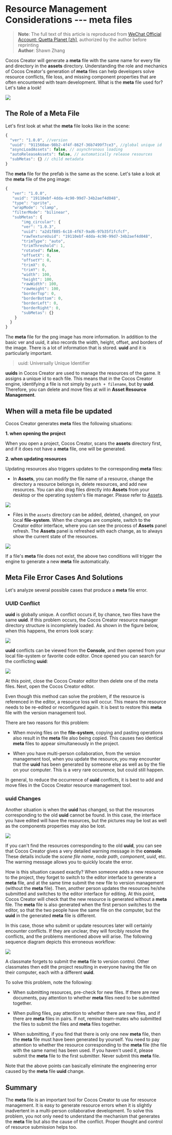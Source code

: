 # Resource Management Considerations --- meta files

> **Note**: The full text of this article is reproduced from [WeChat Official Account: Quetta Planet [zh]](https://mp.weixin.qq.com/s/MykJaytb3t_oacude1cvIg), authorized by the author before reprinting<br>
> **Author**: Shawn Zhang

Cocos Creator will generate a **meta** file with the same name for every file and directory in the **assets** directory. Understanding the role and mechanics of Cocos Creator's generation of **meta** files can help developers solve resource conflicts, file loss, and missing component properties that are often encountered with team development. What is the **meta** file used for? Let's take a look!

![](meta/missingscript.png)

## The Role of a Meta File

Let's first look at what the **meta** file looks like in the scene:

```js
{
  "ver": "1.0.0", //version
  "uuid": "911560ae-98b2-4f4f-862f-36b7499f7ce3", //global unique id
  "asyncLoadAssets": false, // asynchronous loading
  "autoReleaseAssets": false, // automatically release resources
  "subMetas": {} // child metadata
}
```

The **meta** file for the prefab is the same as the scene. Let's take a look at the **meta** file of the png image:

```js
{
   "ver": "1.0.0",
   "uuid": "19110ebf-4dda-4c90-99d7-34b2aef4d048",
   "type": "sprite",
   "wrapMode": "clamp",
   "filterMode": "bilinear",
   "subMetas": {
       "img_circular": {
       "ver": "1.0.3",
       "uuid": "a2d1f885-6c18-4f67-9ad6-97b35f1fcfcf",
       "rawTextureUuid": "19110ebf-4dda-4c90-99d7-34b2aef4d048",
       "trimType": "auto",
       "trimThreshold": 1,
       "rotated": false,
       "offsetX": 0,
       "offsetY": 0,
       "trimX": 0,
       "trimY": 0,
       "width": 100,
       "height": 100,
       "rawWidth": 100,
       "rawHeight": 100,
       "borderTop": 0,
       "borderBottom": 0,
       "borderLeft": 0,
       "borderRight": 0,
       "subMetas": {}
    }
  }
}
```

The **meta** file for the png image has more information. In addition to the basic ver and uuid, it also records the width, height, offset, and borders of the image. There is a lot of information that is stored. **uuid** and it is particularly important.

> uuid: Universally Unique Identifier

**uuids** in Cocos Creator are used to manage the resources of the game. It assigns a unique id to each file. This means that in the Cocos Creator engine, identifying a file is not simply by `path + filename`, but by **uuid**. Therefore, you can delete and move files at will in **Asset Resource Management**.

## When will a meta file be updated

Cocos Creator generates **meta** files the following situations:

  **1. when opening the project**

  When you open a project, Cocos Creator, scans the **assets** directory first, and if it does not have a **meta** file, one will be generated.

  **2. when updating resources**

  Updating resources also triggers updates to the corresponding **meta** files:

  - In **Assets**, you can modify the file name of a resource, change the directory a resource belongs in, delete resources, and add new resources. You can also drag files directly into **Assets** from your desktop  or the operating system's file manager. Please refer to [Assets](../getting-started/basics/editor-panels/assets.md).

  ![](meta/add.png)

  - Files in the `assets` directory can be added, deleted, changed, on your local **file-system**. When the changes are complete, switch to the Creator editor interface, where you can see the process of **Assets** panel refresh. The **Assets** panel is refreshed with each change, as to always show the current state of the resources.
  
  ![](meta/refresh.png)

If a file's **meta** file does not exist, the above two conditions will trigger the engine to generate a new **meta** file automatically.

## Meta File Error Cases And Solutions

Let's analyze several possible cases that produce a **meta** file error.

### UUID Conflict

**uuid** is globally unique. A conflict occurs if, by chance, two files have the same **uuid**. If this problem occurs, the Cocos Creator resource manager directory structure is incompletely loaded. As shown in the figure below, when this happens, the errors look scary:

![](meta/conflict.png)

**uuid** conflicts can be viewed from the **Console**, and then opened from your local file-system or favorite code editor. Once opened you can search for the conflicting **uuid**:

![](meta/search_uuid.png)

At this point, close the Cocos Creator editor then delete one of the meta files. Next, open the Cocos Creator editor.

Even though this method can solve the problem, if the resource is referenced in the editor, a resource loss will occur. This means the resource needs to be re-edited or reconfigured again. It is best to restore this **meta** file with the version management tool.

There are two reasons for this problem:

  - When moving files on the **file-system**, copying and pasting operations also result in the **meta** file also being copied. This causes two identical **meta** files to appear simultaneously in the project.

  - When you have multi-person collaboration, from the version management tool, when you update the resource, you may encounter that the **uuid** has been generated by someone else as well as by the file on your computer. This is a very rare occurence, but could still happen.

In general, to reduce the occurrence of **uuid** conflicts, it is best to add and move files in the Cocos Creator resource management tool.

### uuid Changes

Another situation is when the **uuid** has changed, so that the resources corresponding to the old **uuid** cannot be found. In this case, the interface you have edited will have the resources, but the pictures may be lost as well as the components properties may also be lost.

![](meta/lost.png)

If you can't find the resources corresponding to the old **uuid**, you can see that Cocos Creator gives a very detailed warning message in the **console**. These details include the *scene file name*, *node path*, *component*, *uuid*, etc. The warning message allows you to quickly locate the error.

How is this situation caused exactly? When someone adds a new resource to the project, they forget to switch to the editor interface to generate a **meta** file, and at the same time submit the new file to version management (without the **meta** file). Then, another person updates the resources he/she submitted and switches to the editor interface for editing. At this point, Cocos Creator will check that the new resource is generated without a **meta** file. The **meta** file is also generated when the first person switches to the editor, so that the two people have the same file on the computer, but the **uuid** in the generated **meta** file is different.

In this case, those who submit or update resources later will certainly encounter conflicts. If they are unclear, they will forcibly resolve the conflicts, and the problems mentioned above will arise. The following sequence diagram depicts this erroneous workflow:

![](meta/resources.png)

A classmate forgets to submit the **meta** file to version control. Other classmates then edit the project resulting in everyone having the file on their computer, each with a different **uuid**.

To solve this problem, note the following:

  - When submitting resources, pre-check for new files. If there are new documents, pay attention to whether **meta** files need to be submitted together.

  - When pulling files, pay attention to whether there are new files, and if there are **meta** files in pairs. If not, remind team-mates who submitted the files to submit the files and **meta** files together.

  - When submitting, if you find that there is only one new **meta** file, then the **meta** file must have been generated by yourself. You need to pay attention to whether the resource corresponding to the **meta** file (the file with the same name) has been used. If you haven't used it, please submit the **meta** file to the first submitter. Never submit this **meta** file.

Note that the above points can basically eliminate the engineering error caused by the **meta** file **uuid** change.

## Summary

The **meta** file is an important tool for Cocos Creator to use for resource management. It is easy to generate resource errors when it is slightly inadvertent in a multi-person collaborative development. To solve this problem, you not only need to understand the mechanism that generates the **meta** file but also the cause of the conflict. Proper thought and control of resource submission helps too.
